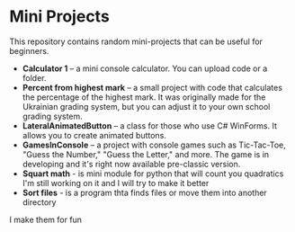 # Mini Projects 
This repository contains random mini-projects that can be useful for beginners.  

- **Calculator 1** – a mini console calculator. You can upload code or a folder.  
- **Percent from highest mark** – a small project with code that calculates the percentage of the highest mark. It was originally made for the Ukrainian grading system, but you can adjust it to your own school grading system.  
- **LateralAnimatedButton** – a class for those who use C# WinForms. It allows you to create animated buttons.  
- **GamesInConsole** – a project with console games such as Tic-Tac-Toe, "Guess the Number," "Guess the Letter," and more. The game is in developing and it's right now available pre-classic version. 
- **Squart math** - is mini module for python that will count you quadratics I'm still working on it and  I will try to make it better
- **Sort files** - is a program thta finds files or move them into another directory

I make them for fun
